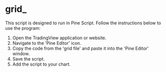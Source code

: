 # grid_
This script is designed to run in Pine Script. Follow the instructions below to use the program:

1. Open the TradingView application or website.
2. Navigate to the 'Pine Editor' icon.
3. Copy the code from the 'grid file' and paste it into the 'Pine Editor' window.
4. Save the script.
5. Add the script to your chart.
